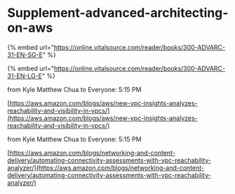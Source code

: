 # Supplement-advanced-architecting-on-aws

{% embed url="https://online.vitalsource.com/reader/books/300-ADVARC-31-EN-SG-E" %}

{% embed url="https://online.vitalsource.com/reader/books/300-ADVARC-31-EN-LG-E" %}

from Kyle Matthew Chua to Everyone:    5:15  PM

[https://aws.amazon.com/blogs/aws/new-vpc-insights-analyzes-reachability-and-visibility-in-vpcs/](https://aws.amazon.com/blogs/aws/new-vpc-insights-analyzes-reachability-and-visibility-in-vpcs/)

from Kyle Matthew Chua to Everyone:    5:15  PM

[https://aws.amazon.com/blogs/networking-and-content-delivery/automating-connectivity-assessments-with-vpc-reachability-analyzer/](https://aws.amazon.com/blogs/networking-and-content-delivery/automating-connectivity-assessments-with-vpc-reachability-analyzer/)
